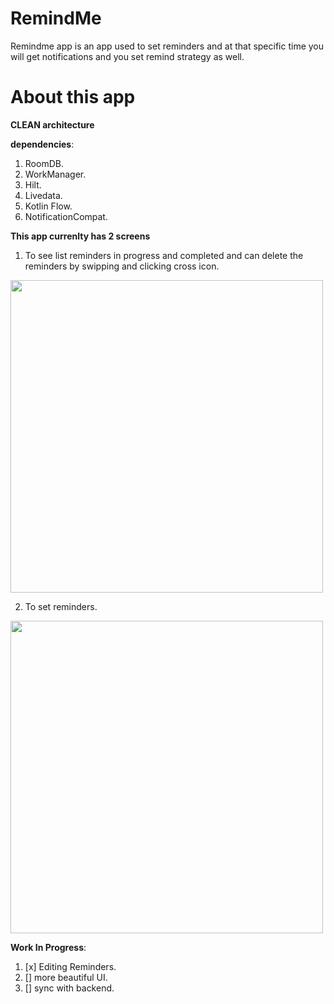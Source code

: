 # RemindMe
Remindme app is an app used to set reminders and at that specific time you will get notifications and you set remind strategy as well.

# About this app

**CLEAN architecture**

**dependencies**:
1. RoomDB.
2. WorkManager.
3. Hilt.
4. Livedata.
5. Kotlin Flow.
6. NotificationCompat.

**This app currenlty has 2 screens**
1. To see list reminders in progress and completed and can delete the reminders by swipping and clicking cross icon.
 <img src = https://user-images.githubusercontent.com/50947867/200900134-43d1d26b-ad6d-4d2f-a6ff-9cbdbaf57a65.jpg height = 500px />

2. To set reminders.
 <img src = https://user-images.githubusercontent.com/50947867/200899703-81928900-c125-4c64-8fc5-6b977ed53394.jpg height = 500px />



**Work In Progress**:
1. [x] Editing Reminders.
2. []  more beautiful UI.
3. []  sync with backend.
